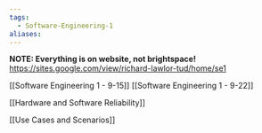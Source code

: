 ```yaml
---
tags:
  - Software-Engineering-1
aliases:
---
```

**NOTE: Everything is on website, not brightspace!**
https://sites.google.com/view/richard-lawlor-tud/home/se1


[[Software Engineering 1 - 9-15]]
[[Software Engineering 1 - 9-22]]

[[Hardware and Software Reliability]]

[[Use Cases and Scenarios]]